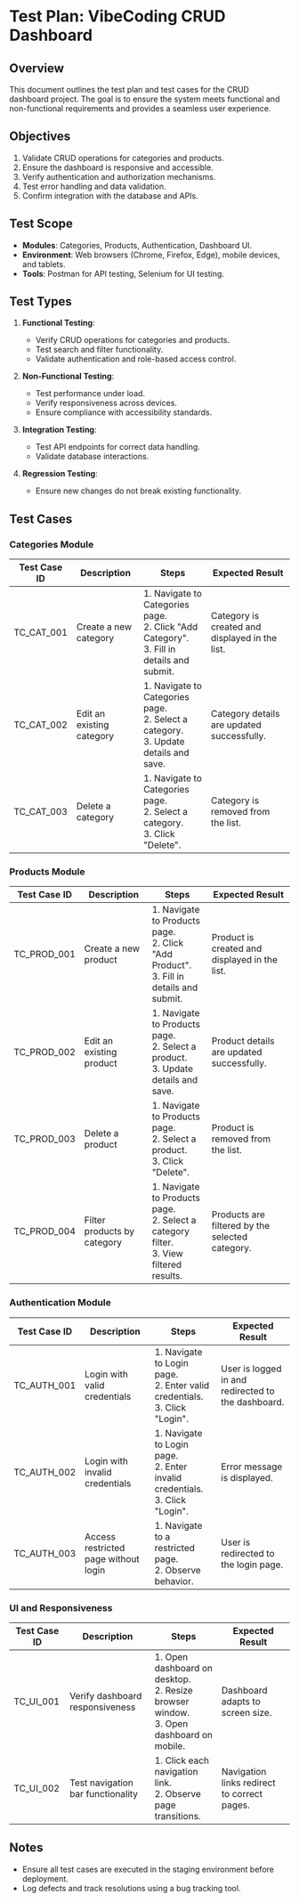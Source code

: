 # Test Plan: VibeCoding CRUD Dashboard

## Overview
This document outlines the test plan and test cases for the CRUD dashboard project. The goal is to ensure the system meets functional and non-functional requirements and provides a seamless user experience.

## Objectives
1. Validate CRUD operations for categories and products.
2. Ensure the dashboard is responsive and accessible.
3. Verify authentication and authorization mechanisms.
4. Test error handling and data validation.
5. Confirm integration with the database and APIs.

## Test Scope
- **Modules**: Categories, Products, Authentication, Dashboard UI.
- **Environment**: Web browsers (Chrome, Firefox, Edge), mobile devices, and tablets.
- **Tools**: Postman for API testing, Selenium for UI testing.

## Test Types
1. **Functional Testing**:
   - Verify CRUD operations for categories and products.
   - Test search and filter functionality.
   - Validate authentication and role-based access control.

2. **Non-Functional Testing**:
   - Test performance under load.
   - Verify responsiveness across devices.
   - Ensure compliance with accessibility standards.

3. **Integration Testing**:
   - Test API endpoints for correct data handling.
   - Validate database interactions.

4. **Regression Testing**:
   - Ensure new changes do not break existing functionality.

## Test Cases

### Categories Module
| Test Case ID | Description                              | Steps                                                                 | Expected Result                          |
|--------------|------------------------------------------|----------------------------------------------------------------------|------------------------------------------|
| TC_CAT_001   | Create a new category                   | 1. Navigate to Categories page.<br>2. Click "Add Category".<br>3. Fill in details and submit. | Category is created and displayed in the list. |
| TC_CAT_002   | Edit an existing category               | 1. Navigate to Categories page.<br>2. Select a category.<br>3. Update details and save. | Category details are updated successfully. |
| TC_CAT_003   | Delete a category                      | 1. Navigate to Categories page.<br>2. Select a category.<br>3. Click "Delete". | Category is removed from the list.       |

### Products Module
| Test Case ID | Description                              | Steps                                                                 | Expected Result                          |
|--------------|------------------------------------------|----------------------------------------------------------------------|------------------------------------------|
| TC_PROD_001  | Create a new product                    | 1. Navigate to Products page.<br>2. Click "Add Product".<br>3. Fill in details and submit. | Product is created and displayed in the list. |
| TC_PROD_002  | Edit an existing product                | 1. Navigate to Products page.<br>2. Select a product.<br>3. Update details and save. | Product details are updated successfully. |
| TC_PROD_003  | Delete a product                       | 1. Navigate to Products page.<br>2. Select a product.<br>3. Click "Delete". | Product is removed from the list.       |
| TC_PROD_004  | Filter products by category            | 1. Navigate to Products page.<br>2. Select a category filter.<br>3. View filtered results. | Products are filtered by the selected category. |

### Authentication Module
| Test Case ID | Description                              | Steps                                                                 | Expected Result                          |
|--------------|------------------------------------------|----------------------------------------------------------------------|------------------------------------------|
| TC_AUTH_001  | Login with valid credentials            | 1. Navigate to Login page.<br>2. Enter valid credentials.<br>3. Click "Login". | User is logged in and redirected to the dashboard. |
| TC_AUTH_002  | Login with invalid credentials          | 1. Navigate to Login page.<br>2. Enter invalid credentials.<br>3. Click "Login". | Error message is displayed.              |
| TC_AUTH_003  | Access restricted page without login    | 1. Navigate to a restricted page.<br>2. Observe behavior. | User is redirected to the login page.    |

### UI and Responsiveness
| Test Case ID | Description                              | Steps                                                                 | Expected Result                          |
|--------------|------------------------------------------|----------------------------------------------------------------------|------------------------------------------|
| TC_UI_001    | Verify dashboard responsiveness         | 1. Open dashboard on desktop.<br>2. Resize browser window.<br>3. Open dashboard on mobile. | Dashboard adapts to screen size.         |
| TC_UI_002    | Test navigation bar functionality       | 1. Click each navigation link.<br>2. Observe page transitions. | Navigation links redirect to correct pages. |

## Notes
- Ensure all test cases are executed in the staging environment before deployment.
- Log defects and track resolutions using a bug tracking tool.
